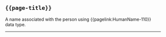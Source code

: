 ## <code>{{page-title}}</code>
A name associated with the person using {{pagelink:HumanName-110}} data type.


---


